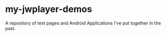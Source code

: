 # my-jwplayer-demos
A repository of test pages and Android Applications I've put together in the past.
